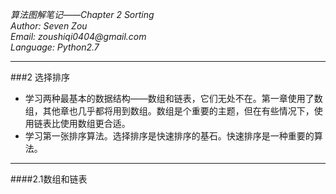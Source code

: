_*算法图解笔记——Chapter 2 Sorting*_  
_Author:    Seven Zou_  
_Email:     zoushiqi0404@gmail.com_  
_Language:  Python2.7_
* * *
###2 选择排序
- 学习两种最基本的数据结构——数组和链表，它们无处不在。第一章使用了数组，其他章也几乎都将用到数组。数组是个重要的主题，但在有些情况下，使用链表比使用数组更合适。
- 学习第一张排序算法。选择排序是快速排序的基石。快速排序是一种重要的算法。
* * *
####2.1数组和链表

